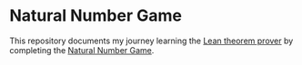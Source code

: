 # Natural Number Game

This repository documents my journey learning the [Lean theorem prover](https://leanprover.github.io/) by completing the [Natural Number Game](https://adam.math.hhu.de/#/g/leanprover-community/nng4).

